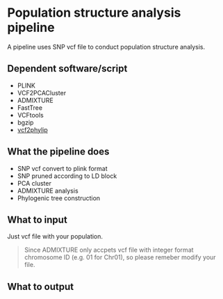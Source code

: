 # Population structure analysis pipeline
A pipeline uses SNP vcf file to conduct population structure analysis. 

## Dependent software/script
- PLINK
- VCF2PCACluster
- ADMIXTURE
- FastTree
- VCFtools
- bgzip
- [vcf2phylip](https://github.com/edgardomortiz/vcf2phylip)

## What the pipeline does
- SNP vcf convert to plink format
- SNP pruned according to LD block
- PCA cluster
- ADMIXTURE analysis
- Phylogenic tree construction

## What to input
Just vcf file with your population.
> Since ADMIXTURE only accpets vcf file with integer format chromosome ID (e.g. 01 for Chr01), so please remeber modify your file.

## What to output
